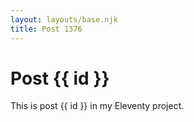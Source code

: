 ```yaml
---
layout: layouts/base.njk
title: Post 1376
---
```


# Post {{ id }}

This is post {{ id }} in my Eleventy project.
